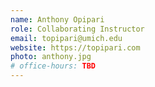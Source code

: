 ```yaml
---
name: Anthony Opipari
role: Collaborating Instructor
email: topipari@umich.edu
website: https://topipari.com
photo: anthony.jpg
# office-hours: TBD
---
```

